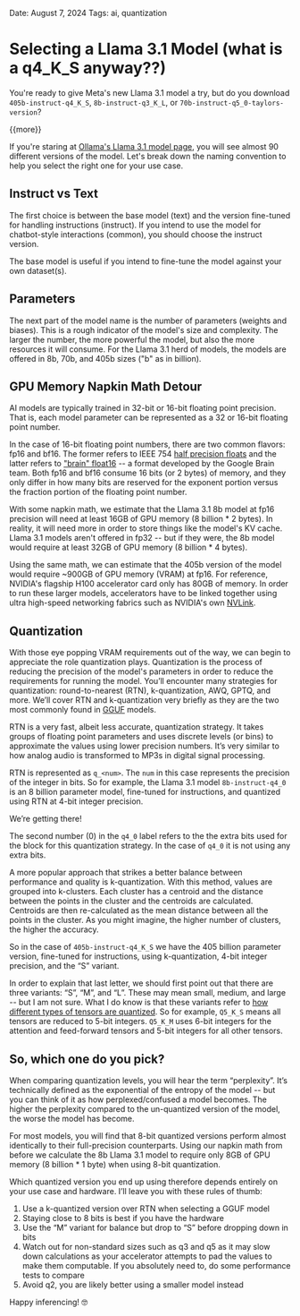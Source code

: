 Date: August 7, 2024
Tags: ai, quantization

# Selecting a Llama 3.1 Model (what is a q4_K_S anyway??)

You're ready to give Meta's new Llama 3.1 model a try, but do you download `405b-instruct-q4_K_S`, `8b-instruct-q3_K_L`, or `70b-instruct-q5_0-taylors-version`?

{{more}}

If you're staring at [Ollama's Llama 3.1 model page](https://ollama.com/library/llama3.1/tags), you will see almost 90 different versions of the model. Let's break down the naming convention to help you select the right one for your use case.

## Instruct vs Text

The first choice is between the base model (text) and the version fine-tuned for handling instructions (instruct). If you intend to use the model for chatbot-style interactions (common), you should choose the instruct version.

The base model is useful if you intend to fine-tune the model against your own dataset(s).

## Parameters

The next part of the model name is the number of parameters (weights and biases). This is a rough indicator of the model's size and complexity. The larger the number, the more powerful the model, but also the more resources it will consume. For the Llama 3.1 herd of models, the models are offered in 8b, 70b, and 405b sizes ("b" as in billion).

## GPU Memory Napkin Math Detour

AI models are typically trained in 32-bit or 16-bit floating point precision. That is, each model parameter can be represented as a 32 or 16-bit floating point number.

In the case of 16-bit floating point numbers, there are two common flavors: fp16 and bf16. The former refers to IEEE 754 [half precision floats](https://en.wikipedia.org/wiki/Half-precision_floating-point_format) and the latter refers to ["brain" float16](https://en.wikipedia.org/wiki/Bfloat16_floating-point_format) -- a format developed by the Google Brain team. Both fp16 and bf16 consume 16 bits (or 2 bytes) of memory, and they only differ in how many bits are reserved for the exponent portion versus the fraction portion of the floating point number.

With some napkin math, we estimate that the Llama 3.1 8b model at fp16 precision will need at least 16GB of GPU memory (8 billion * 2 bytes). In reality, it will need more in order to store things like the model's KV cache. Llama 3.1 models aren't offered in fp32 -- but if they were, the 8b model would require at least 32GB of GPU memory (8 billion * 4 bytes).

Using the same math, we can estimate that the 405b version of the model would require ~900GB of GPU memory (VRAM) at fp16. For reference, NVIDIA's flagship H100 accelerator card only has 80GB of memory. In order to run these larger models, accelerators have to be linked together using ultra high-speed networking fabrics such as NVIDIA's own [NVLink](https://en.wikipedia.org/wiki/NVLink).

## Quantization

With those eye popping VRAM requirements out of the way, we can begin to appreciate the role quantization plays. Quantization is the process of reducing the precision of the model's parameters in order to reduce the requirements for running the model. You’ll encounter many strategies for quantization: round-to-nearest (RTN), k-quantization, AWQ, GPTQ, and more. We’ll cover RTN and k-quantization very briefly as they are the two most commonly found in [GGUF](https://huggingface.co/docs/hub/en/gguf) models.

RTN is a very fast, albeit less accurate, quantization strategy. It takes groups of floating point parameters and uses discrete levels (or bins) to approximate the values using lower precision numbers. It’s very similar to how analog audio is transformed to MP3s in digital signal processing. 

RTN is represented as `q_<num>`. The `num` in this case represents the precision of the integer in bits. So for example, the Llama 3.1 model `8b-instruct-q4_0` is an 8 billion parameter model, fine-tuned for instructions, and quantized using RTN at 4-bit integer precision.

We’re getting there!

The second number (0) in the `q4_0` label refers to the the extra bits used for the block for this quantization strategy. In the case of `q4_0` it is not using any extra bits.

A more popular approach that strikes a better balance between performance and quality is k-quantization. With this method, values are grouped into k-clusters. Each cluster has a centroid and the distance between the points in the cluster and the centroids are calculated. Centroids are then re-calculated as the mean distance between all the points in the cluster. As you might imagine, the higher number of clusters, the higher the accuracy.

So in the case of `405b-instruct-q4_K_S` we have the 405 billion parameter version, fine-tuned for instructions, using k-quantization, 4-bit integer precision, and the “S” variant. 

In order to explain that last letter, we should first point out that there are three variants: “S”, “M”, and “L”. These may mean small, medium, and large -- but I am not sure. What I do know is that these variants refer to [how different types of tensors are quantized](https://github.com/ggerganov/llama.cpp/pull/1684#issue-1739619305). So for example, `Q5_K_S` means all tensors are reduced to 5-bit integers. `Q5_K_M` uses 6-bit integers for the attention and feed-forward tensors and 5-bit integers for all other tensors.

## So, which one do you pick?

When comparing quantization levels, you will hear the term “perplexity”. It’s technically defined as the exponential of the entropy of the model -- but you can think of it as how perplexed/confused a model becomes. The higher the perplexity compared to the un-quantized version of the model, the worse the model has become.

For most models, you will find that 8-bit quantized versions perform almost identically to their full-precision counterparts. Using our napkin math from before we calculate the 8b Llama 3.1 model to require only 8GB of GPU memory (8 billion * 1 byte) when using 8-bit quantization.

Which quantized version you end up using therefore depends entirely on your use case and hardware. I’ll leave you with these rules of thumb:

1. Use a k-quantized version over RTN when selecting a GGUF model
2. Staying close to 8 bits is best if you have the hardware
3. Use the “M” variant for balance but drop to “S” before dropping down in bits
4. Watch out for non-standard sizes such as q3 and q5 as it may slow down calculations as your accelerator attempts to pad the values to make them computable. If you absolutely need to, do some performance tests to compare
5. Avoid q2, you are likely better using a smaller model instead

Happy inferencing! 🤓